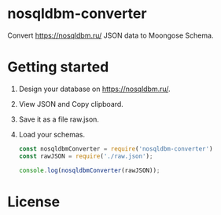 # nosqldbm-converter

Convert https://nosqldbm.ru/ JSON data to Moongose Schema.

# Getting started
1. Design your database on https://nosqldbm.ru/.
2. View JSON and Copy clipboard.
3. Save it as a file raw.json.
4. Load your schemas.

    ```js
    const nosqldbmConverter = require('nosqldbm-converter')
    const rawJSON = require('./raw.json');

    console.log(nosqldbmConverter(rawJSON));
    ```

# License
